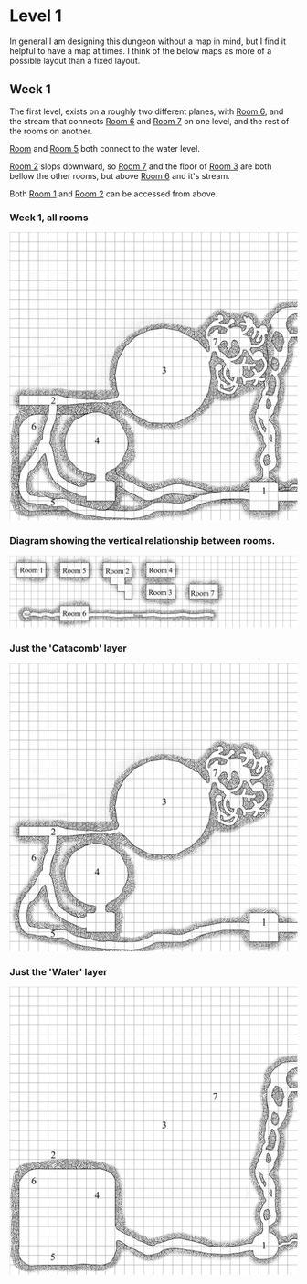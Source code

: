 # Level 1

In general I am designing this dungeon without a map in mind, but I find it helpful to have a map at times. I think of the below maps as more of a possible layout than a fixed layout.

## Week 1

The first level, exists on a roughly two different planes, with [Room 6](Room_6.md), and the stream that connects [Room 6](Room_6.md) and [Room 7](Room_7.md) on one level, and the rest of the rooms on another. 

[Room](Room_1.md) and [Room 5](Room_5.md) both connect to the water level.

[Room 2](Room_2.md) slops downward, so [Room 7](Room_7.md) and the floor of [Room 3](Room_3.md) are both bellow the other rooms, but above [Room 6](Room_6.md) and it's stream.

Both [Room 1](Room_1.md) and [Room 2](Room_2.md) can be accessed from above. 


### Week 1, all rooms
![All of week one](img/week_1/combined.png "All of week 1")

### Diagram showing the vertical relationship between rooms.
![Vertical layout](img/week_1/Vertial_layout.png "Vertical Layout of Week 1")

### Just the 'Catacomb' layer
![Alt Week 1, areas 1, 2, 3, 4, 5, & 7](img/week_1/catacombs.png "Week 1, areas 1, 2, 3, 4, 5, & 7")

### Just the 'Water' layer
![Week 1, area 6](img/week_1/water.png "Week 1, area 6")